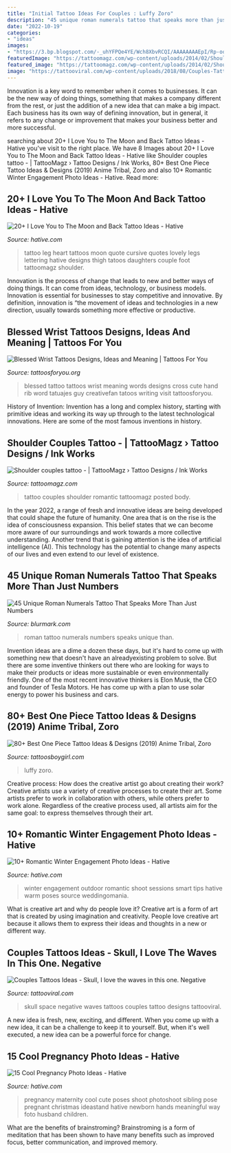 ```yaml
---
title: "Initial Tattoo Ideas For Couples : Luffy Zoro"
description: "45 unique roman numerals tattoo that speaks more than just numbers"
date: "2022-10-19"
categories:
- "ideas"
images:
- "https://3.bp.blogspot.com/-_uhYFPQe4YE/Wch8XbvRCQI/AAAAAAAAEpI/Rp-oqPvp8pM8oIl2jhQ_N5uxzsb7s-Z5QCLcBGAs/s1600/One%2Bpiece%2Btattoo%2B36.JPG"
featuredImage: "https://tattoomagz.com/wp-content/uploads/2014/02/Shoulder-couples-tattoo.jpg"
featured_image: "https://tattoomagz.com/wp-content/uploads/2014/02/Shoulder-couples-tattoo.jpg"
image: "https://tattooviral.com/wp-content/uploads/2018/08/Couples-Tattoos-Ideas-Skull-I-love-the-waves-in-this-one.-Negative-space-waves.jpg"
---
```



Innovation is a key word to remember when it comes to businesses. It can be the new way of doing things, something that makes a company different from the rest, or just the addition of a new idea that can make a big impact. Each business has its own way of defining innovation, but in general, it refers to any change or improvement that makes your business better and more successful.

	

		
searching about 20+ I Love You to The Moon and Back Tattoo Ideas - Hative you've visit to the right place. We have 8 Images about 20+ I Love You to The Moon and Back Tattoo Ideas - Hative like Shoulder couples tattoo - | TattooMagz › Tattoo Designs / Ink Works, 80+ Best One Piece Tattoo Ideas &amp; Designs (2019) Anime Tribal, Zoro and also 10+ Romantic Winter Engagement Photo Ideas - Hative. Read more:
		
    
## 20+ I Love You To The Moon And Back Tattoo Ideas - Hative

<img loading=lazy src="http://hative.com/wp-content/uploads/2014/03/moon-back-tattoos/13-heart-and-cursive-lettering-on-leg.jpg" onerror="this.onerror=null;this.src='https://tse3.mm.bing.net/th?id=OIP.Lb70tZsNRXjX49pJ6jRa7wHaJ4&amp;pid=15.1';" alt="20+ I Love You to The Moon and Back Tattoo Ideas - Hative">

_Source: hative.com_

>tattoo leg heart tattoos moon quote cursive quotes lovely legs lettering hative designs thigh tatoos daughters couple foot tattoomagz shoulder. 

	

Innovation is the process of change that leads to new and better ways of doing things. It can come from ideas, technology, or business models. Innovation is essential for businesses to stay competitive and innovative. By definition, innovation is “the movement of ideas and technologies in a new direction, usually towards something more effective or productive.

    
## Blessed Wrist Tattoos Designs, Ideas And Meaning | Tattoos For You

<img loading=lazy src="https://www.tattoosforyou.org/wp-content/uploads/2017/11/Blessed-Wrist-Tattoo.jpg" onerror="this.onerror=null;this.src='https://tse4.mm.bing.net/th?id=OIP.9jHseTUIF7COiY15pdZEkwHaJ3&amp;pid=15.1';" alt="Blessed Wrist Tattoos Designs, Ideas and Meaning | Tattoos For You">

_Source: tattoosforyou.org_

>blessed tattoo tattoos wrist meaning words designs cross cute hand rib word tatuajes guy creativefan tatoos writing visit tattoosforyou. 

	

History of Invention:
Invention has a long and complex history, starting with primitive ideas and working its way up through to the latest technological innovations. Here are some of the most famous inventions in history.

    
## Shoulder Couples Tattoo - | TattooMagz › Tattoo Designs / Ink Works

<img loading=lazy src="https://tattoomagz.com/wp-content/uploads/2014/02/Shoulder-couples-tattoo.jpg" onerror="this.onerror=null;this.src='https://tse1.mm.bing.net/th?id=OIP.dIOZNK5e_KeulSZlK6QJMgHaFh&amp;pid=15.1';" alt="Shoulder couples tattoo - | TattooMagz › Tattoo Designs / Ink Works">

_Source: tattoomagz.com_

>tattoo couples shoulder romantic tattoomagz posted body. 

	

In the year 2022, a range of fresh and innovative ideas are being developed that could shape the future of humanity. One area that is on the rise is the idea of consciousness expansion. This belief states that we can become more aware of our surroundings and work towards a more collective understanding. Another trend that is gaining attention is the idea of artificial intelligence (AI). This technology has the potential to change many aspects of our lives and even extend to our level of existence.

    
## 45 Unique Roman Numerals Tattoo That Speaks More Than Just Numbers

<img loading=lazy src="http://www.blurmark.com/wp-content/uploads/2017/06/Beautiful-Roman-Numerals-Tattoo.jpg" onerror="this.onerror=null;this.src='https://tse3.mm.bing.net/th?id=OIP.tLi8qGr2FNGcBt4T5wPKKAHaFj&amp;pid=15.1';" alt="45 Unique Roman Numerals Tattoo That Speaks More Than Just Numbers">

_Source: blurmark.com_

>roman tattoo numerals numbers speaks unique than. 

	

Invention ideas are a dime a dozen these days, but it's hard to come up with something new that doesn't have an alreadyexisting problem to solve. But there are some inventive thinkers out there who are looking for ways to make their products or ideas more sustainable or even environmentally friendly. One of the most recent innovative thinkers is Elon Musk, the CEO and founder of Tesla Motors. He has come up with a plan to use solar energy to power his business and cars.

    
## 80+ Best One Piece Tattoo Ideas &amp; Designs (2019) Anime Tribal, Zoro

<img loading=lazy src="https://3.bp.blogspot.com/-_uhYFPQe4YE/Wch8XbvRCQI/AAAAAAAAEpI/Rp-oqPvp8pM8oIl2jhQ_N5uxzsb7s-Z5QCLcBGAs/s1600/One%2Bpiece%2Btattoo%2B36.JPG" onerror="this.onerror=null;this.src='https://tse1.mm.bing.net/th?id=OIP.iZP20GMao9YMq1lD33oDLQHaE7&amp;pid=15.1';" alt="80+ Best One Piece Tattoo Ideas &amp; Designs (2019) Anime Tribal, Zoro">

_Source: tattoosboygirl.com_

>luffy zoro. 

	

Creative process: How does the creative artist go about creating their work?
Creative artists use a variety of creative processes to create their art. Some artists prefer to work in collaboration with others, while others prefer to work alone. Regardless of the creative process used, all artists aim for the same goal: to express themselves through their art.

    
## 10+ Romantic Winter Engagement Photo Ideas - Hative

<img loading=lazy src="https://hative.com/wp-content/uploads/2014/11/winter-engagement-photo-ideas/8-winter-engagement-photo-ideas.jpg" onerror="this.onerror=null;this.src='https://tse4.mm.bing.net/th?id=OIP.6dEU46Saaqnl5MT6QloPFQHaLH&amp;pid=15.1';" alt="10+ Romantic Winter Engagement Photo Ideas - Hative">

_Source: hative.com_

>winter engagement outdoor romantic shoot sessions smart tips hative warm poses source weddingomania. 

	

What is creative art and why do people love it?
Creative art is a form of art that is created by using imagination and creativity. People love creative art because it allows them to express their ideas and thoughts in a new or different way.

    
## Couples Tattoos Ideas - Skull, I Love The Waves In This One. Negative

<img loading=lazy src="https://tattooviral.com/wp-content/uploads/2018/08/Couples-Tattoos-Ideas-Skull-I-love-the-waves-in-this-one.-Negative-space-waves.jpg" onerror="this.onerror=null;this.src='https://tse2.mm.bing.net/th?id=OIP.dH89dhUPHLrPtHT1mHQOGgHaLF&amp;pid=15.1';" alt="Couples Tattoos Ideas - Skull, I love the waves in this one. Negative">

_Source: tattooviral.com_

>skull space negative waves tattoos couples tattoo designs tattooviral. 

	

A new idea is fresh, new, exciting, and different. When you come up with a new idea, it can be a challenge to keep it to yourself. But, when it's well executed, a new idea can be a powerful force for change.

    
## 15 Cool Pregnancy Photo Ideas - Hative

<img loading=lazy src="https://hative.com/wp-content/uploads/2014/11/pregnancy-photo-ideas/9-cool-pregnancy-photo-ideas.jpg" onerror="this.onerror=null;this.src='https://tse2.mm.bing.net/th?id=OIP.YxAZCo74Iur3cQGWAgFgSwHaLG&amp;pid=15.1';" alt="15 Cool Pregnancy Photo Ideas - Hative">

_Source: hative.com_

>pregnancy maternity cool cute poses shoot photoshoot sibling pose pregnant christmas ideastand hative newborn hands meaningful way foto husband children. 

	

What are the benefits of brainstroming?
Brainstroming is a form of meditation that has been shown to have many benefits such as improved focus, better communication, and improved memory.

